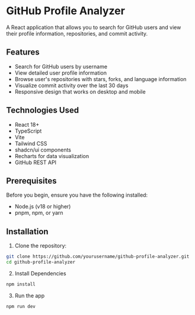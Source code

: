 # GitHub Profile Analyzer

A React application that allows you to search for GitHub users and view their profile information, repositories, and commit activity.


## Features

- Search for GitHub users by username
- View detailed user profile information
- Browse user's repositories with stars, forks, and language information
- Visualize commit activity over the last 30 days
- Responsive design that works on desktop and mobile

## Technologies Used

- React 18+
- TypeScript
- Vite
- Tailwind CSS
- shadcn/ui components
- Recharts for data visualization
- GitHub REST API

## Prerequisites

Before you begin, ensure you have the following installed:
- Node.js (v18 or higher)
- pnpm, npm, or yarn

## Installation

1. Clone the repository:

```bash
git clone https://github.com/yourusername/github-profile-analyzer.git
cd github-profile-analyzer
```

2. Install Dependencies

```bash
npm install
```

3. Run the app

```bash
npm run dev
```
